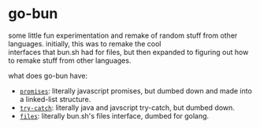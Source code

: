# go-bun

some little fun experimentation and remake of random stuff from other languages. initially, this was to remake the cool  
interfaces that bun.sh had for files, but then expanded to figuring out how to remake stuff from other languages.

what does go-bun have:
- [`promises`](examples/promises.go): literally javascript promises, but dumbed down and made into a linked-list structure.
- [`try-catch`](examples/try-catch.go): literally java and javscript try-catch, but dumbed down.
- [`files`](examples/files.go): literally bun.sh's files interface, dumbed for golang.